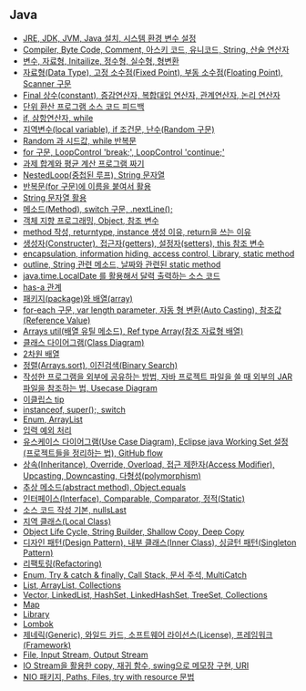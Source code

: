 ## Java
- [JRE, JDK, JVM, Java 설치, 시스템 환경 변수 설정](https://github.com/LeeKangHo1/My-Java-Study/blob/main/1.%20Java/2024.05.27%20JRE%2C%20JDK%2C%20JVM%2C%20Java%20%EC%84%A4%EC%B9%98%2C%20%EC%8B%9C%EC%8A%A4%ED%85%9C%20%ED%99%98%EA%B2%BD%20%EB%B3%80%EC%88%98%20%EC%84%A4%EC%A0%95.md)
- [Compiler, Byte Code, Comment, 아스키 코드, 유니코드, String, 산술 연산자](https://github.com/LeeKangHo1/My-Java-Study/blob/main/1.%20Java/2024.05.28%20Compiler%2C%20Byte%20Code%2C%20Comment%2C%20%EC%95%84%EC%8A%A4%ED%82%A4%20%EC%BD%94%EB%93%9C%2C%20%EC%9C%A0%EB%8B%88%EC%BD%94%EB%93%9C%2C%20String%2C%20%EC%82%B0%EC%88%A0%20%EC%97%B0%EC%82%B0%EC%9E%90.md)
- [변수, 자료형, Initailize, 정수형, 실수형, 형변환](https://github.com/LeeKangHo1/My-Java-Study/blob/main/1.%20Java/2024.05.29%20%EB%B3%80%EC%88%98%2C%20%EC%9E%90%EB%A3%8C%ED%98%95%2C%20Initailize%2C%20%EC%A0%95%EC%88%98%ED%98%95%2C%20%EC%8B%A4%EC%88%98%ED%98%95%2C%20%ED%98%95%EB%B3%80%ED%99%98.md)
- [자료형(Data Type), 고정 소수점(Fixed Point), 부동 소수점(Floating Point), Scanner 구문](https://github.com/LeeKangHo1/My-Java-Study/blob/main/1.%20Java/2024.05.30%20%EC%9E%90%EB%A3%8C%ED%98%95(Data%20Type)%2C%20%EA%B3%A0%EC%A0%95%20%EC%86%8C%EC%88%98%EC%A0%90(Fixed%20Point)%2C%20%EB%B6%80%EB%8F%99%20%EC%86%8C%EC%88%98%EC%A0%90(Floating%20Point)%2C%20Scanner%20%EA%B5%AC%EB%AC%B8.md)
- [Final 상수(constant), 증감연산자, 복합대입 연산자, 관계연산자, 논리 연산자](https://github.com/LeeKangHo1/My-Java-Study/blob/main/1.%20Java/2024.05.31%20Final%20%EC%83%81%EC%88%98(constant)%2C%20%EC%A6%9D%EA%B0%90%EC%97%B0%EC%82%B0%EC%9E%90%2C%20%EB%B3%B5%ED%95%A9%EB%8C%80%EC%9E%85%20%EC%97%B0%EC%82%B0%EC%9E%90%2C%20%EA%B4%80%EA%B3%84%EC%97%B0%EC%82%B0%EC%9E%90%2C%20%EB%85%BC%EB%A6%AC%20%EC%97%B0%EC%82%B0%EC%9E%90.md)
- [단위 환산 프로그램 소스 코드 피드백](https://github.com/LeeKangHo1/My-Java-Study/blob/main/1.%20Java/2024.06.01%20%EB%8B%A8%EC%9C%84%20%ED%99%98%EC%82%B0%20%ED%94%84%EB%A1%9C%EA%B7%B8%EB%9E%A8%20%EC%86%8C%EC%8A%A4%20%EC%BD%94%EB%93%9C%20%ED%94%BC%EB%93%9C%EB%B0%B1.md)
- [if, 삼항연산자, while](https://github.com/LeeKangHo1/My-Java-Study/blob/main/1.%20Java/2024.06.02%20if%2C%20%EC%82%BC%ED%95%AD%EC%97%B0%EC%82%B0%EC%9E%90%2C%20while.md)
- [지역변수(local variable), if 조건문, 난수(Random 구문)](https://github.com/LeeKangHo1/My-Java-Study/blob/main/1.%20Java/2024.06.03%20%EC%A7%80%EC%97%AD%EB%B3%80%EC%88%98(local%20variable)%2C%20if%20%EC%A1%B0%EA%B1%B4%EB%AC%B8%2C%20%EB%82%9C%EC%88%98(Random%20%EA%B5%AC%EB%AC%B8).md)
- [Random 과 시드값, while 반복문](https://github.com/LeeKangHo1/My-Java-Study/blob/main/1.%20Java/2024.06.04%20Random%20%EA%B3%BC%20%EC%8B%9C%EB%93%9C%EA%B0%92%2C%20while%20%EB%B0%98%EB%B3%B5%EB%AC%B8.md)
- [for 구문, LoopControl 'break;', LoopControl 'continue;'](https://github.com/LeeKangHo1/My-Java-Study/blob/main/1.%20Java/2024.06.05%20for%20%EA%B5%AC%EB%AC%B8%2C%20LoopControl%20'break%3B'%2C%20LoopControl%20'continue%3B'.md)
- [과제 합계와 평균 계산 프로그램 짜기](https://github.com/LeeKangHo1/My-Java-Study/blob/main/1.%20Java/2024.06.06%20%EA%B3%BC%EC%A0%9C%20%ED%95%A9%EA%B3%84%EC%99%80%20%ED%8F%89%EA%B7%A0%20%EA%B3%84%EC%82%B0%20%ED%94%84%EB%A1%9C%EA%B7%B8%EB%9E%A8%20%EC%A7%9C%EA%B8%B0.md)
- [NestedLoop(중첩된 루프), String 문자열](https://github.com/LeeKangHo1/My-Java-Study/blob/main/1.%20Java/2024.06.07%20NestedLoop(%EC%A4%91%EC%B2%A9%EB%90%9C%20%EB%A3%A8%ED%94%84)%2C%20String%20%EB%AC%B8%EC%9E%90%EC%97%B4.md)
- [반복문(for 구문)에 이름을 붙여서 활용](https://github.com/LeeKangHo1/My-Java-Study/blob/main/1.%20Java/2024.06.08%20%EB%B0%98%EB%B3%B5%EB%AC%B8(for%20%EA%B5%AC%EB%AC%B8)%EC%97%90%20%EC%9D%B4%EB%A6%84%EC%9D%84%20%EB%B6%99%EC%97%AC%EC%84%9C%20%ED%99%9C%EC%9A%A9.md)
- [String 문자열 활용](https://github.com/LeeKangHo1/My-Java-Study/blob/main/1.%20Java/2024.06.09%20String%20%EB%AC%B8%EC%9E%90%EC%97%B4%20%ED%99%9C%EC%9A%A9.md)
- [메소드(Method), switch 구문, .nextLine();](https://github.com/LeeKangHo1/My-Java-Study/blob/main/1.%20Java/2024.06.10%20%EB%A9%94%EC%86%8C%EB%93%9C(Method)%2C%20switch%20%EA%B5%AC%EB%AC%B8%2C%20.nextLine()%3B.md)
- [객체 지향 프로그래밍, Object, 참조 변수](https://github.com/LeeKangHo1/My-Java-Study/blob/main/1.%20Java/2024.06.11%20%EA%B0%9D%EC%B2%B4%20%EC%A7%80%ED%96%A5%20%ED%94%84%EB%A1%9C%EA%B7%B8%EB%9E%98%EB%B0%8D%2C%20Object%2C%20%EC%B0%B8%EC%A1%B0%20%EB%B3%80%EC%88%98.md)
- [method 작성, returntype, instance 생성 이유, return을 쓰는 이유](https://github.com/LeeKangHo1/My-Java-Study/blob/main/1.%20Java/2024.06.12%20method%20%EC%9E%91%EC%84%B1%2C%20returntype%2C%20instance%20%EC%83%9D%EC%84%B1%20%EC%9D%B4%EC%9C%A0%2C%20return%EC%9D%84%20%EC%93%B0%EB%8A%94%20%EC%9D%B4%EC%9C%A0.md)
- [생성자(Constructer), 접근자(getters), 설정자(setters), this 참조 변수](https://github.com/LeeKangHo1/My-Java-Study/blob/main/1.%20Java/2024.06.13%20%EC%83%9D%EC%84%B1%EC%9E%90(Constructer)%2C%20%EC%A0%91%EA%B7%BC%EC%9E%90(getters)%2C%20%EC%84%A4%EC%A0%95%EC%9E%90(setters)%2C%20this%20%EC%B0%B8%EC%A1%B0%20%EB%B3%80%EC%88%98.md)
- [encapsulation, information hiding, access control, Library, static method](https://github.com/LeeKangHo1/My-Java-Study/blob/main/1.%20Java/2024.06.14%20encapsulation%2C%20information%20hiding%2C%20access%20control%2C%20Library%2C%20static%20method.md)
- [outline, String 관련 메소드, 날짜와 관련된 static method](https://github.com/LeeKangHo1/My-Java-Study/blob/main/1.%20Java/2024.06.15%20outline%2C%20String%20%EA%B4%80%EB%A0%A8%20%EB%A9%94%EC%86%8C%EB%93%9C%2C%20%EB%82%A0%EC%A7%9C%EC%99%80%20%EA%B4%80%EB%A0%A8%EB%90%9C%20static%20method.md)
- [java.time.LocalDate 를 활용해서 달력 출력하는 소스 코드](https://github.com/LeeKangHo1/My-Java-Study/blob/main/1.%20Java/2024.06.16%20java.time.LocalDate%20%EB%A5%BC%20%ED%99%9C%EC%9A%A9%ED%95%B4%EC%84%9C%20%EB%8B%AC%EB%A0%A5%20%EC%B6%9C%EB%A0%A5%ED%95%98%EB%8A%94%20%EC%86%8C%EC%8A%A4%20%EC%BD%94%EB%93%9C.md)
- [has-a 관계](https://github.com/LeeKangHo1/My-Java-Study/blob/main/1.%20Java/2024.06.17%20has-a%20%EA%B4%80%EA%B3%84.md)
- [패키지(package)와 배열(array)](https://github.com/LeeKangHo1/My-Java-Study/blob/main/1.%20Java/2024.06.18%20%ED%8C%A8%ED%82%A4%EC%A7%80(package)%EC%99%80%20%EB%B0%B0%EC%97%B4(array).md)
- [for-each 구문, var length parameter, 자동 형 변환(Auto Casting), 참조값(Reference Value)](https://github.com/LeeKangHo1/My-Java-Study/blob/main/1.%20Java/2024.06.19%20for-each%20%EA%B5%AC%EB%AC%B8%2C%20var%20length%20parameter%2C%20%EC%9E%90%EB%8F%99%20%ED%98%95%20%EB%B3%80%ED%99%98(Auto%20Casting)%2C%20%EC%B0%B8%EC%A1%B0%EA%B0%92(Reference%20Value)%2C.md)
- [Arrays util(배열 유틸 메소드), Ref type Array(참조 자료형 배열)](https://github.com/LeeKangHo1/My-Java-Study/blob/main/1.%20Java/2024.06.20%20Arrays%20util(%EB%B0%B0%EC%97%B4%20%EC%9C%A0%ED%8B%B8%20%EB%A9%94%EC%86%8C%EB%93%9C)%2C%20Ref%20type%20Array(%EC%B0%B8%EC%A1%B0%20%EC%9E%90%EB%A3%8C%ED%98%95%20%EB%B0%B0%EC%97%B4).md)
- [클래스 다이어그램(Class Diagram)](https://github.com/LeeKangHo1/My-Java-Study/blob/main/1.%20Java/2024.06.21%20%ED%81%B4%EB%9E%98%EC%8A%A4%20%EB%8B%A4%EC%9D%B4%EC%96%B4%EA%B7%B8%EB%9E%A8(Class%20Diagram).md)
- [2차원 배열](https://github.com/LeeKangHo1/My-Java-Study/blob/main/1.%20Java/2024.06.22%202%EC%B0%A8%EC%9B%90%20%EB%B0%B0%EC%97%B4.md)
- [정렬(Arrays.sort), 이진검색(Binary Search)](https://github.com/LeeKangHo1/My-Java-Study/blob/main/1.%20Java/2024.06.23%20%EC%A0%95%EB%A0%AC(Arrays.sort)%2C%20%EC%9D%B4%EC%A7%84%EA%B2%80%EC%83%89(Binary%20Search).md)
- [작성한 프로그램을 외부에 공유하는 방법, 자바 프로젝트 파일을 쓸 때 외부의 JAR 파일을 참조하는 법, Usecase Diagram](https://github.com/LeeKangHo1/My-Java-Study/blob/main/1.%20Java/2024.06.24%20%EC%9E%91%EC%84%B1%ED%95%9C%20%ED%94%84%EB%A1%9C%EA%B7%B8%EB%9E%A8%EC%9D%84%20%EC%99%B8%EB%B6%80%EC%97%90%20%EA%B3%B5%EC%9C%A0%ED%95%98%EB%8A%94%20%EB%B0%A9%EB%B2%95%2C%20%EC%9E%90%EB%B0%94%20%ED%94%84%EB%A1%9C%EC%A0%9D%ED%8A%B8%20%ED%8C%8C%EC%9D%BC%EC%9D%84%20%EC%93%B8%20%EB%95%8C%20%EC%99%B8%EB%B6%80%EC%9D%98%20JAR%20%ED%8C%8C%EC%9D%BC%EC%9D%84%20%EC%B0%B8%EC%A1%B0%ED%95%98%EB%8A%94%20%EB%B2%95%2C%20Usecase%20Diagram.md)
- [이클립스 tip](https://github.com/LeeKangHo1/My-Java-Study/blob/main/1.%20Java/2024.06.25%20%EA%B9%83%ED%97%88%EB%B8%8C(Github)%20repositories%20%ED%98%91%EC%97%85%ED%95%98%EA%B8%B0%2C%20%EC%9D%B4%ED%81%B4%EB%A6%BD%EC%8A%A4%20tip.md)
- [instanceof, super();, switch](https://github.com/LeeKangHo1/My-Java-Study/blob/main/1.%20Java/2024.06.26%20%EA%B9%83%ED%97%88%EB%B8%8C(Github)%20repositories%20%ED%98%91%EC%97%85%ED%95%98%EA%B8%B02%2C%20instanceof%2C%20super()%3B%2C%20switch.md)
- [Enum, ArrayList](https://github.com/LeeKangHo1/My-Java-Study/blob/main/1.%20Java/2024.06.27%20Enum%2C%20ArrayList.md)
- [입력 예외 처리](https://github.com/LeeKangHo1/My-Java-Study/blob/main/1.%20Java/2024.06.28%20%EC%9E%85%EB%A0%A5%20%EC%98%88%EC%99%B8%20%EC%B2%98%EB%A6%AC.md)
- [유스케이스 다이어그램(Use Case Diagram), Eclipse java Working Set 설정(프로젝트들을 정리하는 법), GitHub flow](https://github.com/LeeKangHo1/My-Java-Study/blob/main/1.%20Java/2024.07.01%20%EC%9C%A0%EC%8A%A4%EC%BC%80%EC%9D%B4%EC%8A%A4%20%EB%8B%A4%EC%9D%B4%EC%96%B4%EA%B7%B8%EB%9E%A8(Use%20Case%20Diagram)%2C%20Eclipse%20java%20Working%20Set%20%EC%84%A4%EC%A0%95(%ED%94%84%EB%A1%9C%EC%A0%9D%ED%8A%B8%EB%93%A4%EC%9D%84%20%EC%A0%95%EB%A6%AC%ED%95%98%EB%8A%94%20%EB%B2%95)%2C%20GitHub%20flow(%EA%B9%83%ED%97%88%EB%B8%8C%20%EB%B8%8C%EB%9E%9C%EC%B9%98%20%EA%B4%80%EB%A6%AC%20%EC%A0%84%EB%9E%B5%20%EC%A4%91%20%ED%95%98%EB%82%98).md)
- [상속(Inheritance), Override, Overload, 접근 제한자(Access Modifier), Upcasting, Downcasting, 다형성(polymorphism)](https://github.com/LeeKangHo1/My-Java-Study/blob/main/1.%20Java/2024.07.02%20%EC%83%81%EC%86%8D(Inheritance)%2C%20Override%2C%20Overload%2C%20%EC%A0%91%EA%B7%BC%20%EC%A0%9C%ED%95%9C%EC%9E%90(Access%20Modifier)%2C%20Upcasting%2C%20Downcasting%2C%20%EB%8B%A4%ED%98%95%EC%84%B1(polymorphism).md)
- [추상 메소드(abstract method), Object.equals](https://github.com/LeeKangHo1/My-Java-Study/blob/main/1.%20Java/2024.07.03%20%EC%B6%94%EC%83%81%20%EB%A9%94%EC%86%8C%EB%93%9C(abstract%20method)%2C%20Object.equals.md)
- [인터페이스(Interface), Comparable, Comparator, 정적(Static)](https://github.com/LeeKangHo1/My-Java-Study/blob/main/1.%20Java/2024.07.04%20%EC%9D%B8%ED%84%B0%ED%8E%98%EC%9D%B4%EC%8A%A4(Interface)%2C%20Comparable%2C%20Comparator%2C%20%EC%A0%95%EC%A0%81(Static).md)
- [소스 코드 작성 기본, nullsLast](https://github.com/LeeKangHo1/My-Java-Study/blob/main/1.%20Java/2024.07.05%20%EC%86%8C%EC%8A%A4%20%EC%BD%94%EB%93%9C%20%EC%9E%91%EC%84%B1%20%EA%B8%B0%EB%B3%B8%2C%20nullsLast.md)
- [지역 클래스(Local Class)](https://github.com/LeeKangHo1/My-Java-Study/blob/main/1.%20Java/2024.07.06%20%EC%A7%80%EC%97%AD%20%ED%81%B4%EB%9E%98%EC%8A%A4(Local%20Class).md)
- [Object Life Cycle, String Builder, Shallow Copy, Deep Copy](https://github.com/LeeKangHo1/My-Java-Study/blob/main/1.%20Java/2024.07.11%20Object%20Life%20Cycle%2C%20String%20Builder%2C%20Shallow%20Copy%2C%20Deep%20Copy.md)
- [디자인 패턴(Design Pattern), 내부 클래스(Inner Class), 싱글턴 패턴(Singleton Pattern)](https://github.com/LeeKangHo1/My-Java-Study/blob/main/1.%20Java/2024.07.12%20%EB%94%94%EC%9E%90%EC%9D%B8%20%ED%8C%A8%ED%84%B4(Design%20Pattern)%2C%20%EB%82%B4%EB%B6%80%20%ED%81%B4%EB%9E%98%EC%8A%A4(Inner%20Class)%2C%20%EC%8B%B1%EA%B8%80%ED%84%B4%20%ED%8C%A8%ED%84%B4(Singleton%20Pattern).md)
- [리팩토링(Refactoring)](https://github.com/LeeKangHo1/My-Java-Study/blob/main/1.%20Java/2024.07.14%20%EB%A6%AC%ED%8C%A9%ED%86%A0%EB%A7%81(Refactoring).md)
- [Enum, Try & catch & finally, Call Stack, 문서 주석, MultiCatch](https://github.com/LeeKangHo1/My-Java-Study/blob/main/1.%20Java/2024.07.15%20Enum%2C%20Try%20%26%20catch%20%26%20finally%2C%20Call%20Stack%2C%20%EB%AC%B8%EC%84%9C%20%EC%A3%BC%EC%84%9D%2C%20MultiCatch.md)
- [List, ArrayList, Collections](https://github.com/LeeKangHo1/My-Java-Study/blob/main/1.%20Java/2024.07.16%20List%2C%20ArrayList%2C%20Collections.md)
- [Vector, LinkedList, HashSet, LinkedHashSet, TreeSet, Collections](https://github.com/LeeKangHo1/My-Java-Study/blob/main/1.%20Java/2024.07.17%20Vector%2C%20LinkedList%2C%20HashSet%2C%20LinkedHashSet%2C%20TreeSet%2C%20Collections.md)
- [Map](https://github.com/LeeKangHo1/My-Java-Study/blob/main/1.%20Java/2024.07.18%20Map.md)
- [Library](https://github.com/LeeKangHo1/My-Java-Study/blob/main/1.%20Java/2024.07.19%20Library.md)
- [Lombok](https://github.com/LeeKangHo1/My-Java-Study/blob/main/1.%20Java/2024.07.20%20Lombok.md)
- [제네릭(Generic), 와일드 카드, 소프트웨어 라이선스(License), 프레임워크(Framework)](https://github.com/LeeKangHo1/My-Java-Study/blob/main/1.%20Java/2024.07.21%20%EC%A0%9C%EB%84%A4%EB%A6%AD(Generic)%2C%20%EC%99%80%EC%9D%BC%EB%93%9C%20%EC%B9%B4%EB%93%9C%2C%20%EC%86%8C%ED%94%84%ED%8A%B8%EC%9B%A8%EC%96%B4%20%EB%9D%BC%EC%9D%B4%EC%84%A0%EC%8A%A4(License)%2C%20%ED%94%84%EB%A0%88%EC%9E%84%EC%9B%8C%ED%81%AC(Framework).md)
- [File, Input Stream, Output Stream](https://github.com/LeeKangHo1/My-Java-Study/blob/main/1.%20Java/2024.07.23%20File%2C%20Input%20Stream%2C%20Output%20Stream.md)
- [IO Stream을 활용한 copy, 재귀 함수, swing으로 메모장 구현, URI](https://github.com/LeeKangHo1/My-Java-Study/blob/main/1.%20Java/2024.07.24%20IO%20Stream%EC%9D%84%20%ED%99%9C%EC%9A%A9%ED%95%9C%20copy%2C%20%EC%9E%AC%EA%B7%80%20%ED%95%A8%EC%88%98%2C%20swing%EC%9C%BC%EB%A1%9C%20%EB%A9%94%EB%AA%A8%EC%9E%A5%20%EA%B5%AC%ED%98%84%2C%20URI.md)
- [NIO 패키지, Paths, Files, try with resource 문법](https://github.com/LeeKangHo1/My-Java-Study/blob/main/1.%20Java/2024.07.25%20NIO%20%ED%8C%A8%ED%82%A4%EC%A7%80%2C%20Paths%2C%20Files%2C%20try%20with%20resource%20%EB%AC%B8%EB%B2%95.md)

